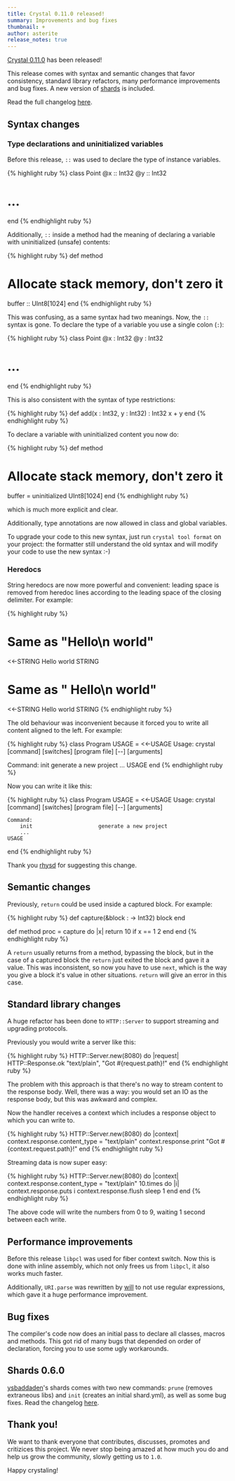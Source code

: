 ```yaml
---
title: Crystal 0.11.0 released!
summary: Improvements and bug fixes
thumbnail: +
author: asterite
release_notes: true
---
```


[Crystal 0.11.0](https://github.com/crystal-lang/crystal/releases/tag/0.11.0) has been released!

This release comes with syntax and semantic changes that favor consistency, standard library refactors,
many performance improvements and bug fixes. A new version of [shards](https://github.com/ysbaddaden/shards)
is included.

Read the full changelog [here](https://github.com/crystal-lang/crystal/releases/tag/0.11.0).

## Syntax changes

### Type declarations and uninitialized variables

Before this release, `::` was used to declare the type of instance variables.

{% highlight ruby %}
class Point
  @x :: Int32
  @y :: Int32
  # ...
end
{% endhighlight ruby %}

Additionally, `::` inside a method had the meaning of declaring a variable with uninitialized (unsafe) contents:

{% highlight ruby %}
def method
  # Allocate stack memory, don't zero it
  buffer :: UInt8[1024]
end
{% endhighlight ruby %}

This was confusing, as a same syntax had two meanings. Now, the `::` syntax is gone. To declare the type
of a variable you use a single colon (`:`):

{% highlight ruby %}
class Point
  @x : Int32
  @y : Int32
  # ...
end
{% endhighlight ruby %}

This is also consistent with the syntax of type restrictions:

{% highlight ruby %}
def add(x : Int32, y : Int32) : Int32
  x + y
end
{% endhighlight ruby %}

To declare a variable with uninitialized content you now do:

{% highlight ruby %}
def method
  # Allocate stack memory, don't zero it
  buffer = uninitialized UInt8[1024]
end
{% endhighlight ruby %}

which is much more explicit and clear.

Additionally, type annotations are now allowed in class and global variables.

To upgrade your code to this new syntax, just run `crystal tool format` on your project: the formatter still
understand the old syntax and will modify your code to use the new syntax :-)

### Heredocs

String heredocs are now more powerful and convenient: leading space is removed from heredoc lines according
to the leading space of the closing delimiter. For example:

{% highlight ruby %}
# Same as "Hello\n  world"
<<-STRING
  Hello
    world
  STRING

# Same as "  Hello\n    world"
<<-STRING
    Hello
      world
  STRING
{% endhighlight ruby %}

The old behaviour was inconvenient because it forced you to write all content aligned to the left. For example:

{% highlight ruby %}
class Program
  USAGE = <<-USAGE
Usage: crystal [command] [switches] [program file] [--] [arguments]

Command:
    init                     generate a new project
    ...
USAGE
end
{% endhighlight ruby %}

Now you can write it like this:

{% highlight ruby %}
class Program
  USAGE = <<-USAGE
    Usage: crystal [command] [switches] [program file] [--] [arguments]

    Command:
        init                     generate a new project
        ...
    USAGE
end
{% endhighlight ruby %}

Thank you [rhysd](https://github.com/rhysd) for suggesting this change.

## Semantic changes

Previously, `return` could be used inside a captured block. For example:

{% highlight ruby %}
def capture(&block : -> Int32)
  block
end

def method
  proc = capture do |x|
    return 10 if x == 1
    2
  end
end
{% endhighlight ruby %}

A `return` usually returns from a method, bypassing the block, but in the case of a captured
block the `return` just exited the block and gave it a value. This was inconsistent, so now
you have to use `next`, which is the way you give a block it's value in other situations. `return`
will give an error in this case.

## Standard library changes

A huge refactor has been done to `HTTP::Server` to support streaming and upgrading protocols.

Previously you would write a server like this:

{% highlight ruby %}
HTTP::Server.new(8080) do |request|
  HTTP::Response.ok "text/plain", "Got #{request.path}!"
end
{% endhighlight ruby %}

The problem with this approach is that there's no way to stream content to the response body. Well,
there was a way: you would set an IO as the response body, but this was awkward and complex.

Now the handler receives a context which includes a response object to which you can write to.

{% highlight ruby %}
HTTP::Server.new(8080) do |context|
  context.response.content_type = "text/plain"
  context.response.print "Got #{context.request.path}!"
end
{% endhighlight ruby %}

Streaming data is now super easy:

{% highlight ruby %}
HTTP::Server.new(8080) do |context|
  context.response.content_type = "text/plain"
  10.times do |i|
    context.response.puts i
    context.response.flush
    sleep 1
  end
end
{% endhighlight ruby %}

The above code will write the numbers from 0 to 9, waiting 1 second between each write.

## Performance improvements

Before this release `libpcl` was used for fiber context switch. Now this is done with inline
assembly, which not only frees us from `libpcl`, it also works much faster.

Additionally, `URI.parse` was rewritten by [will](https://github.com/will) to not use regular
expressions, which gave it a huge performance improvement.

## Bug fixes

The compiler's code now does an initial pass to declare all classes, macros and methods. This
got rid of many bugs that depended on order of declaration, forcing you to use some ugly workarounds.

## Shards 0.6.0

[ysbaddaden](https://github.com/ysbaddaden)'s shards comes with two new commands: `prune` (removes extraneous libs)
and `init` (creates an initial shard.yml), as well as some bug fixes. Read the changelog
[here](https://github.com/ysbaddaden/shards/releases/tag/v0.6.0).

## Thank you!

We want to thank everyone that contributes, discusses, promotes and critizices this project. We
never stop being amazed at how much you do and help us grow the community, slowly getting us to `1.0`.

Happy crystaling!

